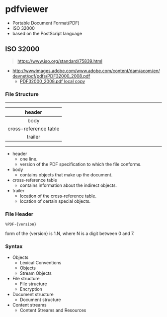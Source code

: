 # pdfviewer

- Portable Document Format(PDF)
- ISO 32000
- based on the PostScript language

## ISO 32000

> https://www.iso.org/standard/75839.html

- http://wwwimages.adobe.com/www.adobe.com/content/dam/acom/en/devnet/pdf/pdfs/PDF32000_2008.pdf
  - [PDF32000_2008.pdf local copy](ref/PDF32000_2008.pdf)

### File Structure

---

| header |
|:---:|
| body |
| cross-reference table |
| trailer |

---

- header
  - one line.
  - version of the PDF specification to which the file conforms.
- body
  - contains objects that make up the document.
- cross-reference table
  - contains information about the indirect objects.
- trailer
  - location of the cross-reference table.
  - location of certain special objects.

### File Header

```binary
%PDF-{version}
```

form of the {version} is 1.N, where N is a digit between 0 and 7.

### Syntax

- Objects
  - Lexical Conventions
  - Objects
  - Stream Objects
- File structure
  - File structure
  - Encryption
- Document structure
  - Document structure
- Content streams
  - Content Streams and Resources
